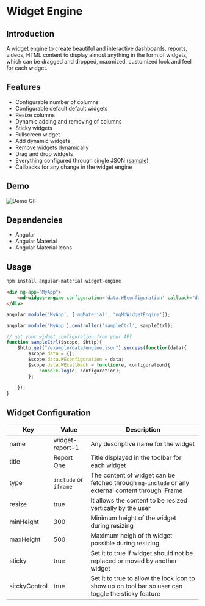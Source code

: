# Widget Engine

## Introduction
A widget engine to create beautiful and interactive dashboards, reports, videos, HTML content to display almost anything in the form of widgets, which can be dragged and dropped, maxmized, customized look and feel for each widget. 

## Features
- Configurable number of columns
- Configurable default default widgets
- Resize columns
- Dynamic adding and removing of columns
- Sticky widgets
- Fullscreen widget
- Add dynamic widgets
- Remove widgets dynamically
- Drag and drop widgets
- Everything configured through single JSON ([sample](https://github.com/rajeshvaya/angular-material-widget-engine/raw/master/example/data/engine.json))
- Callbacks for any change in the widget engine

## Demo
![Demo GIF](https://github.com/rajeshvaya/angular-material-widget-engine/raw/master/demo.gif)

## Dependencies

- Angular
- Angular Material
- Angular Material Icons

## Usage

```bash
npm install angular-material-widget-engine
```

```HTML
<div ng-app="MyApp">
    <md-widget-engine configuration='data.WEconfiguration' callback="data.WEcallback"></md-widget-engine>
</div>
```

```Javascript
angular.module('MyApp', ['ngMaterial', 'ngMdWidgetEngine']);

angular.module('MyApp').controller('sampleCtrl', sampleCtrl);

// get your widget configuration from your API
function sampleCtrl($scope, $http){
    $http.get("/example/data/engine.json").success(function(data){
        $scope.data = {};
        $scope.data.WEconfiguration = data;
        $scope.data.WEcallback = function(e, configuration){
            console.log(e, configuration);
        };
        
    });
}
```

## Widget Configuration

Key | Value | Description
--------- | ------- | ------- |
name | widget-report-1 | Any descriptive name for the widget
title | Report One | Title displayed in the toolbar for each widget
type | `include` or `iframe` | The content of widget can be fetched through `ng-include` or any external content through iFrame
resize | true | It allows the content to be resized vertically by the user
minHeight | 300 | Minimum height of the widget during resizing
maxHeight | 500 | Maximum heigh of th widget possible during resizing
sticky | true | Set it to true if widget should not be replaced or moved by another widget
sitckyControl | true | Set it to true to allow the lock icon to show up on tool bar so user can toggle the sticky feature





